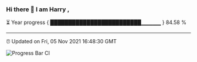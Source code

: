 ### Hi there 👋 I am Harry , 

⏳ Year progress { █████████████████████████▁▁▁▁▁ } 84.58 %

---

⏰ Updated on Fri, 05 Nov 2021 16:48:30 GMT

![Progress Bar CI](https://github.com/duykhang68/duykhang68/workflows/Progress%20Bar%20CI/badge.svg)
